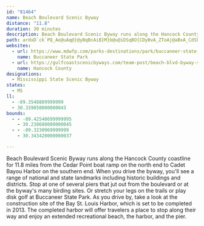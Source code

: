 ```yaml
---
id: "81464"
name: Beach Boulevard Scenic Byway
distance: "11.8"
duration: 30 minutes
description: Beach Boulevard Scenic Byway runs along the Hancock County coastline for 11.8 miles from the Cedar Point boat ramp on the north end to Cadet Bayou Harbor on the southern end. When you drive the byway, you'll see a range of national and state landmarks including historic buildings and districts. Stop at one of several piers that jut out from the boulevard or at the byway's many birding sites. Or stretch your legs on the trails or play disk golf at Buccaneer State Park.
path: ardxD`ck`PQ_Ao@uAq@}@yBqBcAiB}M}b@u@iDSqBO{CDyBvA_ZToAj@aBxA_CdSkShAeBrCoIl@y@fAk@nPgDbEcBhAYpBStIKhLa@zAS~GkBbFeChEsCfDcFdAsAvNuLfDeDlAs@|@YvHsAr@CzIp@dBD~Cr@|HdAfC`AjPfKbOxHrMvIjDxDfGpF`ChCdF~HpGhIfCpDbKtQdJlT~Lt^`EtMbD|PpDdUzBlLp@`CvC~GbRv]jJrLdObNdf@f_@xDdDbR~VvEjJnJnSjLrUbCpGlFbQ|@rDVnBrCh]n@`FpIzZdOps@j@~A|E`KjIvOzApBdB~AdZvRbHnDjHdC|Cv@hKhB`BJfBApE_@rBXh@CrM{A
websites:
  - url: https://www.mdwfp.com/parks-destinations/park/buccaneer-state-park
    name: Buccaneer State Park
  - url: https://gulfcoastscenicbyways.com/team-post/beach-blvd-byway-south/
    name: Hancock County
designations:
  - Mississippi State Scenic Byway
states:
  - MS
ll:
  - -89.3548889999999
  - 30.339050000000043
bounds:
  - - -89.42540699999995
    - 30.238680000000045
  - - -89.3230969999999
    - 30.343420000000037

---
```


Beach Boulevard Scenic Byway runs along the Hancock County coastline for 11.8 miles from the Cedar Point boat ramp on the north end to Cadet Bayou Harbor on the southern end. When you drive the byway, you'll see a range of national and state landmarks including historic buildings and districts. Stop at one of several piers that jut out from the boulevard or at the byway's many birding sites. Or stretch your legs on the trails or play disk golf at Buccaneer State Park. As you drive by, take a look at the construction site of the Bay St. Louis Harbor, which is set to be completed in 2013. The completed harbor will offer travelers a place to stop along their way and enjoy an extended recreational beach, the harbor, and the pier.
